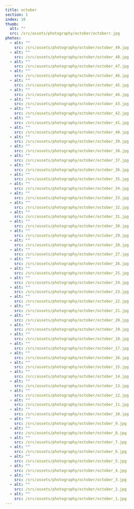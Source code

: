 ```yaml
---
title: october
section: 1
index: 10
thumb:
  alt: ""
  src: /src/assets/photography/october/octoberr.jpg
photos:
  - alt: ""
    src: /src/assets/photography/october/october_49.jpg
  - alt: ""
    src: /src/assets/photography/october/october_48.jpg
  - alt: ""
    src: /src/assets/photography/october/october_47.jpg
  - alt: ""
    src: /src/assets/photography/october/october_46.jpg
  - alt: ""
    src: /src/assets/photography/october/october_45.jpg
  - alt: ""
    src: /src/assets/photography/october/october_44.jpg
  - alt: ""
    src: /src/assets/photography/october/october_43.jpg
  - alt: ""
    src: /src/assets/photography/october/october_42.jpg
  - alt: ""
    src: /src/assets/photography/october/october_41.jpg
  - alt: ""
    src: /src/assets/photography/october/october_40.jpg
  - alt: ""
    src: /src/assets/photography/october/october_39.jpg
  - alt: ""
    src: /src/assets/photography/october/october_38.jpg
  - alt: ""
    src: /src/assets/photography/october/october_37.jpg
  - alt: ""
    src: /src/assets/photography/october/october_36.jpg
  - alt: ""
    src: /src/assets/photography/october/october_35.jpg
  - alt: ""
    src: /src/assets/photography/october/october_34.jpg
  - alt: ""
    src: /src/assets/photography/october/october_33.jpg
  - alt: ""
    src: /src/assets/photography/october/october_32.jpg
  - alt: ""
    src: /src/assets/photography/october/october_31.jpg
  - alt: ""
    src: /src/assets/photography/october/october_30.jpg
  - alt: ""
    src: /src/assets/photography/october/october_29.jpg
  - alt: ""
    src: /src/assets/photography/october/october_28.jpg
  - alt: ""
    src: /src/assets/photography/october/october_27.jpg
  - alt: ""
    src: /src/assets/photography/october/october_26.jpg
  - alt: ""
    src: /src/assets/photography/october/october_25.jpg
  - alt: ""
    src: /src/assets/photography/october/october_24.jpg
  - alt: ""
    src: /src/assets/photography/october/october_23.jpg
  - alt: ""
    src: /src/assets/photography/october/october_22.jpg
  - alt: ""
    src: /src/assets/photography/october/october_21.jpg
  - alt: ""
    src: /src/assets/photography/october/october_20.jpg
  - alt: ""
    src: /src/assets/photography/october/october_19.jpg
  - alt: ""
    src: /src/assets/photography/october/october_18.jpg
  - alt: ""
    src: /src/assets/photography/october/october_17.jpg
  - alt: ""
    src: /src/assets/photography/october/october_16.jpg
  - alt: ""
    src: /src/assets/photography/october/october_15.jpg
  - alt: ""
    src: /src/assets/photography/october/october_14.jpg
  - alt: ""
    src: /src/assets/photography/october/october_13.jpg
  - alt: ""
    src: /src/assets/photography/october/october_12.jpg
  - alt: ""
    src: /src/assets/photography/october/october_11.jpg
  - alt: ""
    src: /src/assets/photography/october/october_10.jpg
  - alt: ""
    src: /src/assets/photography/october/october_9.jpg
  - alt: ""
    src: /src/assets/photography/october/october_8.jpg
  - alt: ""
    src: /src/assets/photography/october/october_7.jpg
  - alt: ""
    src: /src/assets/photography/october/october_6.jpg
  - alt: ""
    src: /src/assets/photography/october/october_5.jpg
  - alt: ""
    src: /src/assets/photography/october/october_4.jpg
  - alt: ""
    src: /src/assets/photography/october/october_3.jpg
  - alt: ""
    src: /src/assets/photography/october/october_2.jpg
  - alt: ""
    src: /src/assets/photography/october/october_1.jpg
---
```

